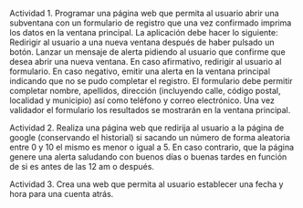 Actividad 1. 
Programar una página web que permita al usuario abrir una subventana con un formulario de registro que una vez confirmado imprima los datos en la ventana principal. La aplicación debe hacer lo siguiente:
Redirigir al usuario a una nueva ventana después de haber pulsado un botón.
Lanzar un mensaje de alerta pidiendo al usuario que confirme que desea abrir una nueva ventana. En caso afirmativo, redirigir al usuario al formulario. En caso negativo, emitir una alerta en la ventana principal indicando que no se pudo completar el registro.
El formulario debe permitir completar nombre, apellidos, dirección (incluyendo calle, código postal, localidad y municipio) así como teléfono y correo electrónico.
Una vez validador el formulario los resultados se mostrarán en la ventana principal.

Actividad 2. 
Realiza una página web que redirija al usuario a la página de google (conservando el historial) si sacando un número de forma aleatoria entre 0 y 10 el mismo es menor o igual a 5. En caso contrario, que la página genere una alerta saludando con buenos días o buenas tardes en función de si es antes de las 12 am o después.

Actividad 3.
Crea una web que permita al usuario establecer una fecha y hora para una cuenta atrás.